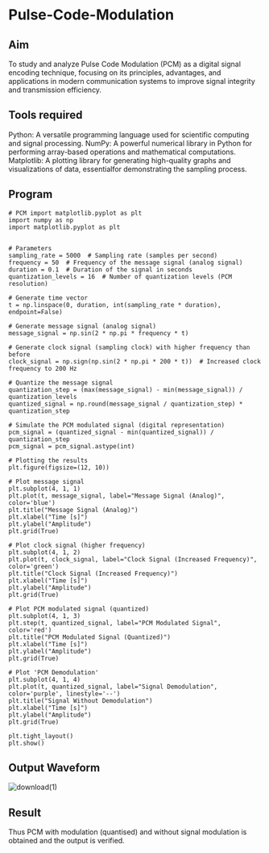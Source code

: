 # Pulse-Code-Modulation
 
 ## Aim
 To study and analyze Pulse Code Modulation (PCM) as a digital signal encoding technique, focusing on its principles, advantages, and applications in modern communication systems to improve signal integrity and transmission efficiency.
 ## Tools required
 Python: A versatile programming language used for scientific computing and signal processing. NumPy: A powerful numerical library in Python for performing array-based operations and mathematical computations. Matplotlib: A plotting library for generating high-quality graphs and visualizations of data, essentialfor demonstrating the sampling process.
 ## Program
 ```
 # PCM import matplotlib.pyplot as plt
 import numpy as np
 import matplotlib.pyplot as plt
 
 
 # Parameters
 sampling_rate = 5000  # Sampling rate (samples per second)
 frequency = 50  # Frequency of the message signal (analog signal)
 duration = 0.1  # Duration of the signal in seconds
 quantization_levels = 16  # Number of quantization levels (PCM resolution)
 
 # Generate time vector
 t = np.linspace(0, duration, int(sampling_rate * duration), endpoint=False)
 
 # Generate message signal (analog signal)
 message_signal = np.sin(2 * np.pi * frequency * t)
 
 # Generate clock signal (sampling clock) with higher frequency than before
 clock_signal = np.sign(np.sin(2 * np.pi * 200 * t))  # Increased clock frequency to 200 Hz
 
 # Quantize the message signal
 quantization_step = (max(message_signal) - min(message_signal)) / quantization_levels
 quantized_signal = np.round(message_signal / quantization_step) * quantization_step
 
 # Simulate the PCM modulated signal (digital representation)
 pcm_signal = (quantized_signal - min(quantized_signal)) / quantization_step
 pcm_signal = pcm_signal.astype(int)
 
 # Plotting the results
 plt.figure(figsize=(12, 10))
 
 # Plot message signal
 plt.subplot(4, 1, 1)
 plt.plot(t, message_signal, label="Message Signal (Analog)", color='blue')
 plt.title("Message Signal (Analog)")
 plt.xlabel("Time [s]")
 plt.ylabel("Amplitude")
 plt.grid(True)
 
 # Plot clock signal (higher frequency)
 plt.subplot(4, 1, 2)
 plt.plot(t, clock_signal, label="Clock Signal (Increased Frequency)", color='green')
 plt.title("Clock Signal (Increased Frequency)")
 plt.xlabel("Time [s]")
 plt.ylabel("Amplitude")
 plt.grid(True)
 
 # Plot PCM modulated signal (quantized)
 plt.subplot(4, 1, 3)
 plt.step(t, quantized_signal, label="PCM Modulated Signal", color='red')
 plt.title("PCM Modulated Signal (Quantized)")
 plt.xlabel("Time [s]")
 plt.ylabel("Amplitude")
 plt.grid(True)
 
 # Plot 'PCM Demodulation'
 plt.subplot(4, 1, 4)
 plt.plot(t, quantized_signal, label="Signal Demodulation", color='purple', linestyle='--')
 plt.title("Signal Without Demodulation")
 plt.xlabel("Time [s]")
 plt.ylabel("Amplitude")
 plt.grid(True)
 
 plt.tight_layout()
 plt.show()
 ```
 ## Output Waveform
 ![download(1)](https://github.com/user-attachments/assets/83d6590c-ebc3-4630-ab63-bb9d2c905ae4)

 
 
 ## Result
 Thus PCM with modulation (quantised) and without signal modulation is obtained and the output is verified.

